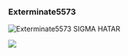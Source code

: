 ### Exterminate5573

<img src="https://topg.org/image/451121/433963.gif" alt="Exterminate5573 SIGMA HATAR">

![](https://komarev.com/ghpvc/?Exterminate5573&color=red)

